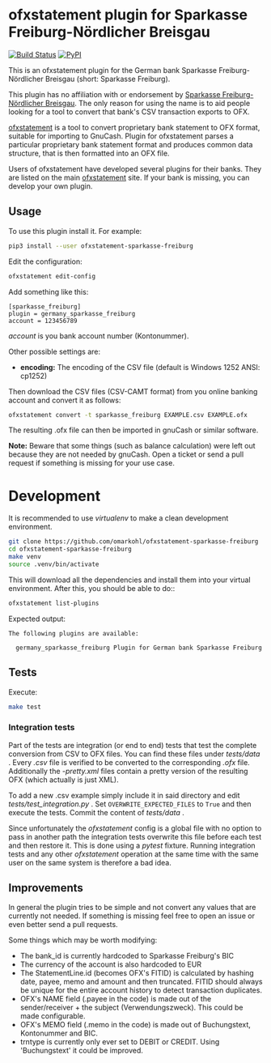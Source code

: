 # ofxstatement plugin for Sparkasse Freiburg-Nördlicher Breisgau

[![Build Status](https://travis-ci.org/omarkohl/ofxstatement-sparkasse-freiburg.svg?branch=master)](https://travis-ci.org/omarkohl/ofxstatement-sparkasse-freiburg)
[![PyPI](https://img.shields.io/pypi/v/ofxstatement-sparkasse-freiburg.svg)](https://pypi.python.org/pypi/ofxstatement-sparkasse-freiburg)

This is an ofxstatement plugin for the German bank Sparkasse
Freiburg-Nördlicher Breisgau (short: Sparkasse Freiburg).

This plugin has no affiliation with or endorsement by [Sparkasse
Freiburg-Nördlicher Breisgau](https://www.sparkasse-freiburg.de/). The only
reason for using the name is to aid people looking for a tool to convert that
bank's CSV transaction exports to OFX.

[ofxstatement](https://github.com/kedder/ofxstatement) is a tool to convert
proprietary bank statement to OFX format, suitable for importing to GnuCash.
Plugin for ofxstatement parses a particular proprietary bank statement format
and produces common data structure, that is then formatted into an OFX file.

Users of ofxstatement have developed several plugins for their banks. They are
listed on the main [ofxstatement](https://github.com/kedder/ofxstatement) site.
If your bank is missing, you can develop your own plugin.


## Usage

To use this plugin install it. For example:

```bash
pip3 install --user ofxstatement-sparkasse-freiburg
```

Edit the configuration:

```bash
ofxstatement edit-config
```

Add something like this:

```
[sparkasse_freiburg]
plugin = germany_sparkasse_freiburg
account = 123456789
```

*account* is you bank account number (Kontonummer).

Other possible settings are:

* **encoding:** The encoding of the CSV file (default is Windows 1252 ANSI:
  cp1252)

Then download the CSV files (CSV-CAMT format) from you online banking account
and convert it as follows:

```bash
ofxstatement convert -t sparkasse_freiburg EXAMPLE.csv EXAMPLE.ofx
```

The resulting .ofx file can then be imported in gnuCash or similar software.

**Note:** Beware that some things (such as balance calculation) were left out
because they are not needed by gnuCash. Open a ticket or send a pull request if
something is missing for your use case.


# Development

It is recommended to use *virtualenv* to make a clean development environment.

```bash
git clone https://github.com/omarkohl/ofxstatement-sparkasse-freiburg
cd ofxstatement-sparkasse-freiburg
make venv
source .venv/bin/activate
```

This will download all the dependencies and install them into your virtual
environment. After this, you should be able to do::

```bash
ofxstatement list-plugins
```

Expected output:

```
The following plugins are available:

  germany_sparkasse_freiburg Plugin for German bank Sparkasse Freiburg
```

## Tests

Execute:

```bash
make test
```

### Integration tests

Part of the tests are integration (or end to end) tests that test the complete
conversion from CSV to OFX files. You can find these files under *tests/data* .
Every *.csv* file is verified to be converted to the corresponding *.ofx* file.
Additionally the *-pretty.xml* files contain a pretty version of the resulting
OFX (which actually is just XML).

To add a new .csv example simply include it in said directory and edit
*tests/test_integration.py* . Set `OVERWRITE_EXPECTED_FILES` to `True` and then
execute the tests. Commit the content of *tests/data* .

Since unfortunately the *ofxstatement* config is a global file with no option
to pass in another path the integration tests overwrite this file before each
test and then restore it. This is done using a *pytest* fixture. Running
integration tests and any other *ofxstatement* operation at the same time with
the same user on the same system is therefore a bad idea.


## Improvements

In general the plugin tries to be simple and not convert any values that are
currently not needed. If something is missing feel free to open an issue or
even better send a pull requests.

Some things which may be worth modifying:

* The bank_id is currently hardcoded to Sparkasse Freiburg's BIC
* The currency of the account is also hardcoded to EUR
* The StatementLine.id (becomes OFX's FITID) is calculated by hashing date,
  payee, memo and amount and then truncated. FITID should always be unique for
  the entire account history to detect transaction duplicates.
* OFX's NAME field (.payee in the code) is made out of the sender/receiver +
  the subject (Verwendungszweck). This could be made configurable.
* OFX's MEMO field (.memo in the code) is made out of Buchungstext, Kontonummer
  and BIC.
* trntype is currently only ever set to DEBIT or CREDIT. Using 'Buchungstext'
  it could be improved.
